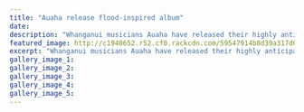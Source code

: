 ```yaml
---
title: "Auaha release flood-inspired album"
date: 
description: "Whanganui musicians Auaha have released their highly anticipated album Te Pari o Auahatanga. Former WHS student, Te Paerata Tichbon..."
featured_image: http://c1940652.r52.cf0.rackcdn.com/59547914b8d39a317d00002a/TePaerata-Tichbon-band-Auaha-Chron-June.jpg
excerpt: "Whanganui musicians Auaha have released their highly anticipated album Te Pari o Auahatanga, The Flood of Inspiration. One of the members is former WHS student, Te Paerata Tichbon."
gallery_image_1: 
gallery_image_2: 
gallery_image_3: 
gallery_image_4: 
gallery_image_5: 
---
```

